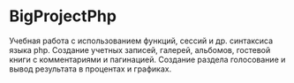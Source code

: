 # BigProjectPhp
Учебная работа с использованием функций, сессий и др. синтаксиса языка php. Создание учетных записей, галерей, альбомов, гостевой книги с комментариями и пагинацией. Создание раздела голосование и вывод результата в процентах и графиках. 
